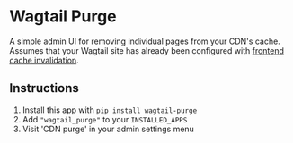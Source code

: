 # Wagtail Purge

A simple admin UI for removing individual pages from your CDN's cache. Assumes that your Wagtail site has already been configured with [frontend cache invalidation](https://docs.wagtail.io/en/stable/reference/contrib/frontendcache.html).

## Instructions

1. Install this app with `pip install wagtail-purge`
2. Add `"wagtail_purge"` to your `INSTALLED_APPS`
3. Visit 'CDN purge' in your admin settings menu